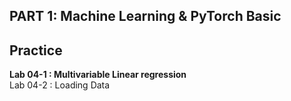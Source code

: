 ## PART 1: Machine Learning & PyTorch Basic

## Practice
**Lab 04-1 : Multivariable Linear regression**  
Lab 04-2 : Loading Data
